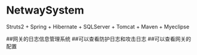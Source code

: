 # NetwaySystem
Struts2 + Spring + Hibernate + SQLServer + Tomcat + Maven + Myeclipse

##网关的日志信息管理系统
##可以查看防护日志和攻击日志
##可以查看网关的配置



